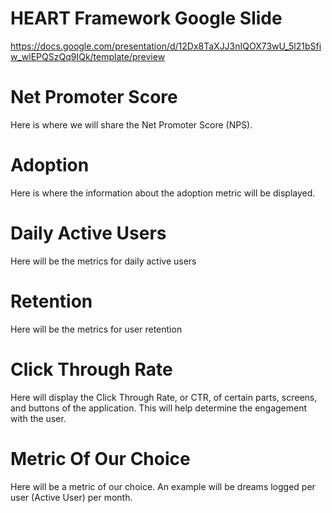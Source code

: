 # HEART Framework Google Slide
https://docs.google.com/presentation/d/12Dx8TaXJJ3nIQOX73wU_5l21bSfiw_wlEPQSzQq9IQk/template/preview

# Net Promoter Score
Here is where we will share the Net Promoter Score (NPS).

# Adoption
Here is where the information about the adoption metric will be displayed.

# Daily Active Users
Here will be the metrics for daily active users

# Retention
Here will be the metrics for user retention

# Click Through Rate
Here will display the Click Through Rate, or CTR, of certain parts, screens, and buttons of the application.
This will help determine the engagement with the user.

# Metric Of Our Choice
Here will be a metric of our choice. An example will be dreams logged per user (Active User) per month.
